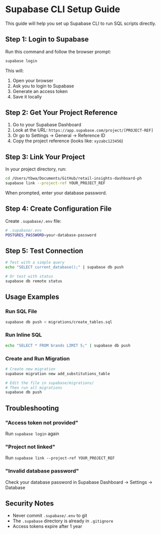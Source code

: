 # Supabase CLI Setup Guide

This guide will help you set up Supabase CLI to run SQL scripts directly.

## Step 1: Login to Supabase

Run this command and follow the browser prompt:

```bash
supabase login
```

This will:
1. Open your browser
2. Ask you to login to Supabase
3. Generate an access token
4. Save it locally

## Step 2: Get Your Project Reference

1. Go to your Supabase Dashboard
2. Look at the URL: `https://app.supabase.com/project/[PROJECT-REF]`
3. Or go to Settings → General → Reference ID
4. Copy the project reference (looks like: `xyzabc123456`)

## Step 3: Link Your Project

In your project directory, run:

```bash
cd /Users/tbwa/Documents/GitHub/retail-insights-dashboard-ph
supabase link --project-ref YOUR_PROJECT_REF
```

When prompted, enter your database password.

## Step 4: Create Configuration File

Create `.supabase/.env` file:

```bash
# .supabase/.env
POSTGRES_PASSWORD=your-database-password
```

## Step 5: Test Connection

```bash
# Test with a simple query
echo "SELECT current_database();" | supabase db push

# Or test with status
supabase db remote status
```

## Usage Examples

### Run SQL File
```bash
supabase db push < migrations/create_tables.sql
```

### Run Inline SQL
```bash
echo "SELECT * FROM brands LIMIT 5;" | supabase db push
```

### Create and Run Migration
```bash
# Create new migration
supabase migration new add_substitutions_table

# Edit the file in supabase/migrations/
# Then run all migrations
supabase db push
```

## Troubleshooting

### "Access token not provided"
Run `supabase login` again

### "Project not linked"
Run `supabase link --project-ref YOUR_PROJECT_REF`

### "Invalid database password"
Check your database password in Supabase Dashboard → Settings → Database

## Security Notes

- Never commit `.supabase/.env` to git
- The `.supabase` directory is already in `.gitignore`
- Access tokens expire after 1 year